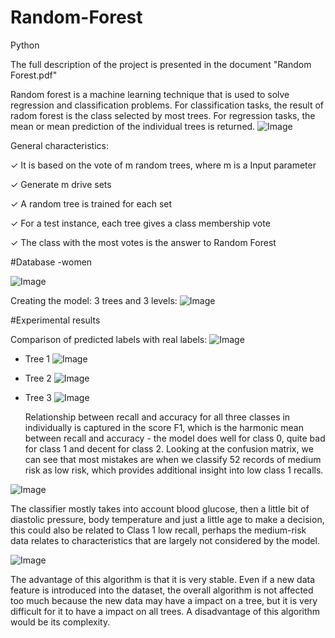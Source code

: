# Random-Forest
Python

The full description of the project is presented in the document "Random Forest.pdf"

Random forest is a machine learning technique that is used to solve regression and classification problems.
For classification tasks, the result of radom forest is the class selected by most trees. For regression tasks, the mean or mean prediction of the individual trees is returned.
![Image](https://github.com/user-attachments/assets/5e5432f0-196e-486d-9c5e-f62c035d9708)

General characteristics:

✓ It is based on the vote of m random trees, where m is a
Input parameter

✓ Generate m drive sets

✓ A random tree is trained for each set

✓ For a test instance, each tree gives a class membership
vote

✓ The class with the most votes is the answer to Random
Forest

#Database -women

![Image](https://github.com/user-attachments/assets/13a45307-280f-4372-84c1-f5f853f36a29)

Creating the model: 3 trees and 3 levels:
![Image](https://github.com/user-attachments/assets/80bda2d7-8cf2-469c-a0f1-4e976db6af04)

#Experimental results

Comparison of predicted labels with real labels:
![Image](https://github.com/user-attachments/assets/4236a72b-ffa2-488a-bc39-68bcdf0505dd)

- Tree 1
  ![Image](https://github.com/user-attachments/assets/faf21b7b-64ac-4fa8-8515-8f0846a3a023)
- Tree 2
  ![Image](https://github.com/user-attachments/assets/182df4c9-c362-4da2-9743-5a4361acb3f9)
- Tree 3
  ![Image](https://github.com/user-attachments/assets/80547861-ae0f-4e14-9b15-9188dde7c958)

  Relationship between recall and accuracy for all three classes in individually is captured in the score F1, which is the harmonic mean between recall and accuracy - the model does well for class 0, quite bad for class 1 and decent for class 2.
 Looking at the confusion matrix, we can see that most mistakes are when we classify 52 records of medium risk as low risk, which provides additional insight into low class 1 recalls.

![Image](https://github.com/user-attachments/assets/7372a2af-17b4-47cc-baf6-7f8bc4233d9d)

The classifier mostly takes into account blood glucose, then a little bit of diastolic pressure, body temperature and just a little age to make a decision, this could also be related to Class 1 low recall, perhaps the medium-risk data relates to characteristics that are largely not considered by the model.

![Image](https://github.com/user-attachments/assets/f259ad80-d5c0-40cc-b090-b1ac9252a665)

The advantage of this algorithm is that it is very stable. Even if a new data feature is introduced into the dataset, the overall algorithm is not affected too much because the new data may have a impact on a tree, but it is very difficult for it to have a impact on all trees.
A disadvantage of this algorithm would be its complexity.
